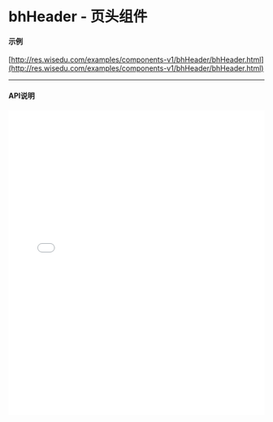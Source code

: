 # bhHeader - 页头组件

#### 示例

[http://res.wisedu.com/examples/components-v1/bhHeader/bhHeader.html](http://res.wisedu.com/examples/components-v1/bhHeader/bhHeader.html)

*****
#### API说明

<iframe width="100%" height="600" src="../bh_apis/1.0/module-bhHeader.html" frameborder="0" id="innerFrame"></iframe>